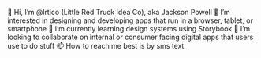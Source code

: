 👋 Hi, I’m @lrtico (Little Red Truck Idea Co), aka Jackson Powell
👀 I’m interested in designing and developing apps that run in a browser, tablet, or smartphone
🌱 I’m currently learning design systems using Storybook
💞️ I’m looking to collaborate on internal or consumer facing digital apps that users use to do stuff
📫 How to reach me best is by sms text

<!---
lrtico/lrtico is a ✨ special ✨ repository because its `README.md` (this file) appears on your GitHub profile.
You can click the Preview link to take a look at your changes.
--->
